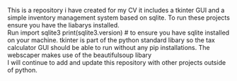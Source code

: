This is a repository i have created for my CV it includes a tkinter GUI and a simple inventory management system based on sqlite. 
To run these projects ensure you have the liabarys installed.  
Run 
import sqlite3
print(sqlite3.version) # to ensure you have sqlite installed on your machine.
tkinter is part of the python standard libary so the tax calculator GUI should be able to run without any pip installations.
The webscaper makes use of the beautifulsoup libary  
I will continue to add and update this repository with other projects outside of python. 

